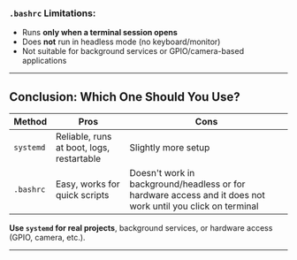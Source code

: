 
### `.bashrc` Limitations:

* Runs **only when a terminal session opens**
* Does **not** run in headless mode (no keyboard/monitor)
* Not suitable for background services or GPIO/camera-based applications

---

## Conclusion: Which One Should You Use?

| Method    | Pros                                      | Cons                                                                                                       |
| --------- | ----------------------------------------- | -----------------------------------------------------------------------------------------------------------|
| `systemd` | Reliable, runs at boot, logs, restartable | Slightly more setup                                                                                        |
| `.bashrc` | Easy, works for quick scripts             | Doesn't work in background/headless or for hardware access and it does not work until you click on terminal|

**Use `systemd` for real projects**, background services, or hardware access (GPIO, camera, etc.).

---
